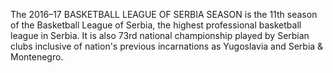 The 2016–17 BASKETBALL LEAGUE OF SERBIA SEASON is the 11th season of the Basketball League of Serbia, the highest professional basketball league in Serbia. It is also 73rd national championship played by Serbian clubs inclusive of nation's previous incarnations as Yugoslavia and Serbia & Montenegro.

